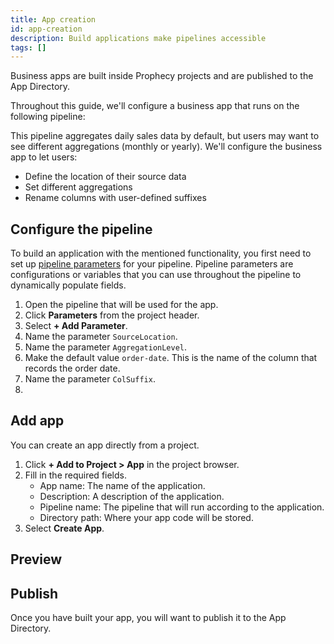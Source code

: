 ```yaml
---
title: App creation
id: app-creation
description: Build applications make pipelines accessible
tags: []
---
```


Business apps are built inside Prophecy projects and are published to the App Directory.

Throughout this guide, we'll configure a business app that runs on the following pipeline:

<!-- ![App pipeline](img/app-pipeline.png) -->

This pipeline aggregates daily sales data by default, but users may want to see different aggregations (monthly or yearly). We'll configure the business app to let users:

- Define the location of their source data
- Set different aggregations
- Rename columns with user-defined suffixes

## Configure the pipeline

To build an application with the mentioned functionality, you first need to set up [pipeline parameters](docs/analysts/development/pipelines/pipeline-params.md) for your pipeline. Pipeline parameters are configurations or variables that you can use throughout the pipeline to dynamically populate fields.

1. Open the pipeline that will be used for the app.
1. Click **Parameters** from the project header.
1. Select **+ Add Parameter**.
1. Name the parameter `SourceLocation`.
1. Name the parameter `AggregationLevel`.
1. Make the default value `order-date`. This is the name of the column that records the order date.
1. Name the parameter `ColSuffix`.
1.

## Add app

You can create an app directly from a project.

1. Click **+ Add to Project > App** in the project browser.
1. Fill in the required fields.
   - App name: The name of the application.
   - Description: A description of the application.
   - Pipeline name: The pipeline that will run according to the application.
   - Directory path: Where your app code will be stored.
1. Select **Create App**.

## Preview

## Publish

Once you have built your app, you will want to publish it to the App Directory.
